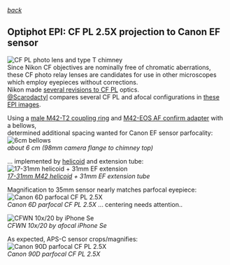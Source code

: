  *[back](photo)*
## Optiphot EPI: CF PL 2.5X projection to Canon EF sensor  
![CF PL photo lens and type T chimney](Trinoc/NikonTchimney.jpg)  
Since Nikon CF objectives are nominally free of chromatic aberrations,  
these CF photo relay lenses are candidates for use in other microscopes 
which employ eyepieces without corrections.  
Nikon made [several revisions to CF PL](https://www.microbehunter.com/microscopy-forum/viewtopic.php?t=6268#p56369) optics.  
[@Scarodactyl](https://www.microbehunter.com/microscopy-forum/memberlist.php?mode=viewprofile&u=1031&sid=6c128b9c0266c267df2aa3b40676edfa) compares several CF PL and afocal configurations in [these EPI images](https://www.microbehunter.com/microscopy-forum/viewtopic.php?t=10883).  

Using a [male M42-T2 coupling ring](https://www.amazon.com/dp/B0813MTZ2P)
and [M42-EOS AF confirm adapter](https://www.amazon.com/dp/B09KRVWR4B) with a bellows,  
determined additional spacing wanted for Canon EF sensor parfocality:  
![6cm bellows](bellows.jpg)  
*about 6 cm (98mm camera flange to chimney top)*  

... implemented by [helicoid](../helicoid) and extension tube:  
![17-31mm helicoid + 31mm EF extension](helicoid.jpg)  
*[17-31mm M42 helicoid](../helicoid) + 31mm EF extension tube*  

Magnification to 35mm sensor nearly matches parfocal eyepiece:  
![Canon 6D parfocal CF PL 2.5X](Cal6D2.5X.jpg)  
*Canon 6D parfocal CF PL 2.5X*
... centering needs attention..

![CFWN 10x/20 by iPhone Se](AfocalEPIscale.jpg)  
*CFWN 10x/20 by afocal iPhone Se*  

As expected, APS-C sensor crops/magnifies:
![Canon 90D parfocal CF PL 2.5X](Cal90D2.5X.jpg)  
*Canon 90D parfocal CF PL 2.5X*  
